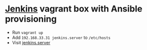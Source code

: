 # [Jenkins](https://jenkins.io) vagrant box with Ansible provisioning

- Run `vagrant up`
- Add `192.168.33.31 jenkins.server` to `/etc/hosts`
- Visit [jenkins.server](http://jenkins.server)
